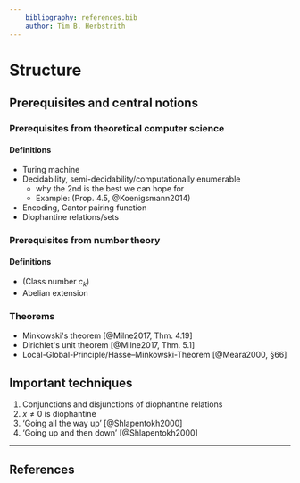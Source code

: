 ```yaml
---
    bibliography: references.bib
    author: Tim B. Herbstrith
---
```


# Structure

## Prerequisites and central notions

### Prerequisites from theoretical computer science

#### Definitions

- Turing machine
- Decidability, semi-decidability/computationally enumerable
    - why the 2nd is the best we can hope for
    - Example: (Prop. 4.5, @Koenigsmann2014)
- Encoding, Cantor pairing function
- Diophantine relations/sets

### Prerequisites from number theory

#### Definitions

- (Class number $c_k$)
- Abelian extension

### Theorems

- Minkowski's theorem [@Milne2017, Thm. 4.19]
- Dirichlet's unit theorem [@Milne2017, Thm. 5.1]
- Local-Global-Principle/Hasse–Minkowski-Theorem [@Meara2000, §66]

## Important techniques

1. Conjunctions and disjunctions of diophantine relations
2. $x ≠ 0$ is diophantine
2. ‘Going all the way up’ [@Shlapentokh2000]
3. ‘Going up and then down’ [@Shlapentokh2000]


[wiki Minkowski's theorem]: https://en.wikipedia.org/wiki/Minkowski%27s_theorem

---

## References
